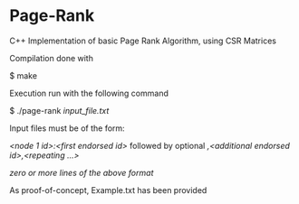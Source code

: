 # Page-Rank
C++ Implementation of basic Page Rank Algorithm, using CSR Matrices

Compilation done with

$ make

Execution run with the following command

$ ./page-rank *input_file.txt*

Input files must be of the form:

*<node 1 id>:\<first endorsed id>* followed by optional *,\<additional endorsed id>,<repeating ...>*

*zero or more lines of the above format*

As proof-of-concept, Example.txt has been provided
